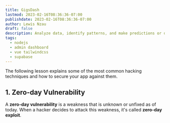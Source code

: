 ```yaml
---
title: GigsDash
lastmod: 2023-02-16T08:36:36-07:00
publishdate: 2023-02-16T08:36:36-07:00
author: Lewis Nzau
draft: false
description: Analyze data, identify patterns, and make predictions or decisions without being explicit programming.
tags:
  - nodejs
  - admin dashboard
  - vue tailwindcss
  - supabase
---
```


The following lesson explains some of the most common hacking techniques and how to secure your app against them.

## 1. Zero-day Vulnerability

A **zero-day vulnerability** is a weakness that is unknown or unfixed as of today. When a hacker decides to attack this weakness, it's called **zero-day exploit**.

